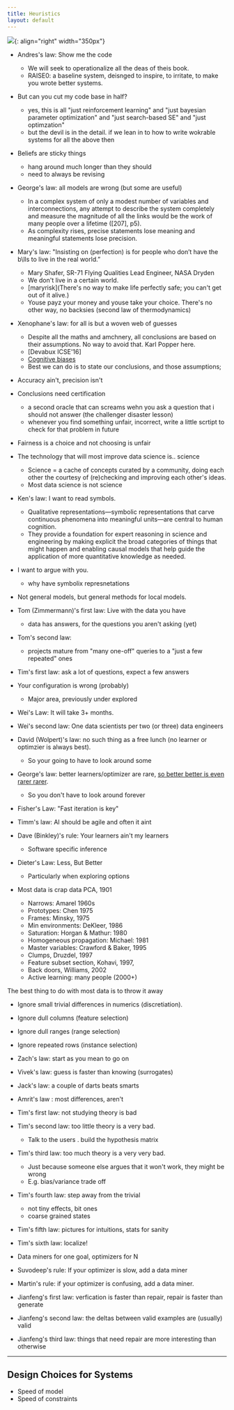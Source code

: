 ```yaml
---
title: Heuristics
layout: default
---
```


![](https://divergentmba.files.wordpress.com/2010/04/knowledge-funnel-762867.png){: align="right" width="350px"}


  
- Andres's law: Show me the code
   - We will seek to operationalize all the deas of theis book. 
   - RAISE0: a baseline system, deisnged to inspire, to irritate, to make you wrote better systems.

- But can you cut my code base in half?
   - yes, this is all "just reinforcement learning" and "just bayesian parameter
     optimization" and "just search-based SE" and "just optimzation"
   - but the devil is in the detail. if we lean in to how to write wokrable systems for
     all the above then 

- Beliefs are sticky things
   - hang around much longer than they should
   - need to always be revising

- George's law: all models are wrong (but some are useful)
    - In a complex system of only a modest number of variables and interconnections, any attempt to describe the system completely and measure the magnitude of all the links would be the work of many people over a lifetime ([207], p5).
    - As complexity rises, precise statements lose meaning and meaningful statements lose precision.


- Mary's law: "Insisting on (perfection) is for people who don’t have the b\lls to live in the real world.”
   - Mary Shafer, SR-71 Flying Qualities Lead Engineer, NASA Dryden
   - We don't live in a certain world. 
   - [maryrisk](There's no way to make life perfectly safe; you can't get out of it alive.)
   - Youse payz your money and youse take your choice. There's no other way, no backsies (second
     law of thermodynamics)

- Xenophane's law: for all is but a woven web of guesses
   - Despite all the maths and amchnery, all conclusions are based on their assumptions. No way to
     avoid that. Karl Popper here.
   - [Devabux ICSE'16]
   - [Cognitive biases](cognitivebias)
   - Best we can do is to state our conclusions, and those assumptions; 

- Accuracy ain't, precision isn't

- Conclusions need certification
   - a second oracle that can screams wehn you ask a question that i should not answer
     (the challenger disaster lesson)
   - whenever you find something unfair, incorrect, write a little scrtipt to check for 
     that problem in future

- Fairness is a choice and not choosing is unfair

- The technology that will most improve data science is.. science
   - Science = a cache of concepts curated by a community, doing each
     other the courtesy of (re)checking and improving each other's ideas.
   - Most data science is not science

- Ken's law: I want to read symbols. 
   - Qualitative representations—symbolic representations that carve continuous phenomena into meaningful units—are central to human cognition.
   -  They provide a foundation for expert reasoning in science and engineering by making explicit the broad categories of things that might happen and enabling causal models that help guide the application of more quantitative knowledge as needed. 

- I want to argue with you.
    - why have symbolix represnetations

- Not general models, but general methods for local models.

- Tom (Zimmermann)'s first law:  Live with the data you have
    - data has answers, for the questions you aren't asking (yet)

- Tom's second law:
   - projects mature from "many one-off" queries to a "just a few repeated"  ones

- Tim's first law: ask a lot of questions, expect a few answers

- Your configuration is wrong (probably)
   - Major area, previously under explored

- Wei's Law: It will take 3+ months.

- Wei's second law: One data scientists per two (or three) data engineers

- David (Wolpert)'s law: no such thing as a free lunch (no learner or optimzier is always best).
   - So your going to have to look around some

- George's law: better learners/optimizer are rare, [so better better is even rarer rarer](http://www.cs.cmu.edu/~gmontane/pdfs/montanez-2013-bounding.pdf).
   - So you don't have to look around forever

- Fisher's Law: "Fast iteration is key"

- Timm's law: AI should be agile and often it aint

- Dave (Binkley)'s rule: Your learners ain't my learners
   - Software specific inference

- Dieter's Law: Less, But Better
   - Particularly when exploring options

- Most data is crap data PCA, 1901
   - Narrows: Amarel 1960s
   - Prototypes: Chen 1975
   - Frames: Minsky, 1975
   - Min environments: DeKleer, 1986
   - Saturation: Horgan & Mathur: 1980
   - Homogeneous propagation: Michael: 1981
   - Master variables: Crawford & Baker, 1995
   - Clumps, Druzdel, 1997
   - Feature subset section, Kohavi, 1997,
   - Back doors, Williams, 2002
   - Active learning: many people (2000+)

The best thing to do with most data is to throw it away
   - Ignore small trivial differences in numerics (discretiation).
   - Ignore dull columns (feature selection)
   - Ignore dull ranges (range selection)
   - Ignore repeated rows (instance selection)

- Zach's law: start as you mean to go on

- Vivek's law:  guess is faster than knowing (surrogates)

- Jack's law: a couple of darts beats smarts

- Amrit's law : most differences, aren't

- Tim's first law: not studying theory is bad

- Tim's second law: too little theory is a very bad.
    - Talk to the users . build the hypothesis matrix

- Tim's third law: too much theory is a very very bad.
    - Just because someone else argues that it won't work, they might be wrong
    - E.g. bias/variance trade off

- Tim's fourth law: step away from the trivial
   - not tiny effects, bit ones
   - coarse grained states

- Tim's fifth law: pictures for intuitions, stats for sanity

- Tim's sixth law: localize!

- Data miners for one goal, optimizers for N

- Suvodeep's rule: If your optimizer is slow, add a data miner

- Martin's rule: if your optimizer is confusing, add a data miner.

- Jianfeng's first law: verfication is faster than repair, repair is faster than generate

- Jianfeng's second law: the deltas between valid examples are (usually) valid

- Jianfeng's third law: things that need repair are more interesting than otherwise



----

## Design Choices for Systems

- Speed of model
- Speed of constraints
